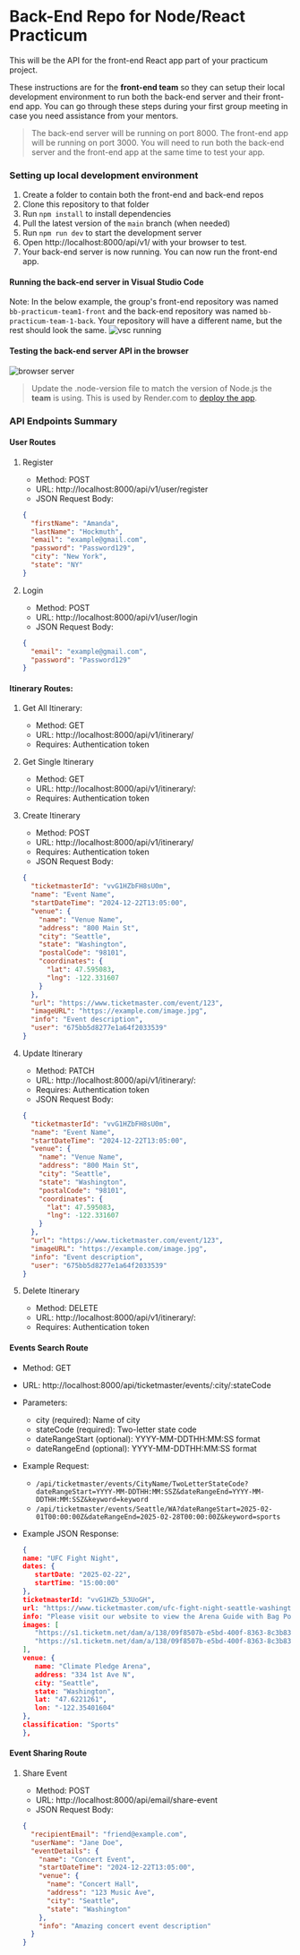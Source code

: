 # Back-End Repo for Node/React Practicum

This will be the API for the front-end React app part of your practicum project.

These instructions are for the **front-end team** so they can setup their local development environment to run
both the back-end server and their front-end app. You can go through these steps during your first group meeting
in case you need assistance from your mentors.

> The back-end server will be running on port 8000. The front-end app will be running on port 3000. You will need to run both the back-end server and the front-end app at the same time to test your app.

### Setting up local development environment

1. Create a folder to contain both the front-end and back-end repos
2. Clone this repository to that folder
3. Run `npm install` to install dependencies
4. Pull the latest version of the `main` branch (when needed)
5. Run `npm run dev` to start the development server
6. Open http://localhost:8000/api/v1/ with your browser to test.
7. Your back-end server is now running. You can now run the front-end app.

#### Running the back-end server in Visual Studio Code

Note: In the below example, the group's front-end repository was named `bb-practicum-team1-front` and the back-end repository was named `bb-practicum-team-1-back`. Your repository will have a different name, but the rest should look the same.
![vsc running](images/back-end-running-vsc.png)

#### Testing the back-end server API in the browser

![browser server](images/back-end-running-browser.png)

> Update the .node-version file to match the version of Node.js the **team** is using. This is used by Render.com to [deploy the app](https://render.com/docs/node-version).

### API Endpoints Summary

#### User Routes

1. Register

   - Method: POST
   - URL: http://localhost:8000/api/v1/user/register
   - JSON Request Body:

   ```json
   {
     "firstName": "Amanda",
     "lastName": "Hockmuth",
     "email": "example@gmail.com",
     "password": "Password129",
     "city": "New York",
     "state": "NY"
   }
   ```

2. Login

   - Method: POST
   - URL: http://localhost:8000/api/v1/user/login
   - JSON Request Body:

   ```json
   {
     "email": "example@gmail.com",
     "password": "Password129"
   }
   ```

#### Itinerary Routes:

1. Get All Itinerary:
   - Method: GET
   - URL: http://localhost:8000/api/v1/itinerary/
   - Requires: Authentication token
2. Get Single Itinerary
   - Method: GET
   - URL: http://localhost:8000/api/v1/itinerary/:<id>
   - Requires: Authentication token
3. Create Itinerary

   - Method: POST
   - URL: http://localhost:8000/api/v1/itinerary/
   - Requires: Authentication token
   - JSON Request Body:

   ```json
   {
     "ticketmasterId": "vvG1HZbFH8sU0m",
     "name": "Event Name",
     "startDateTime": "2024-12-22T13:05:00",
     "venue": {
       "name": "Venue Name",
       "address": "800 Main St",
       "city": "Seattle",
       "state": "Washington",
       "postalCode": "98101",
       "coordinates": {
         "lat": 47.595083,
         "lng": -122.331607
       }
     },
     "url": "https://www.ticketmaster.com/event/123",
     "imageURL": "https://example.com/image.jpg",
     "info": "Event description",
     "user": "675bb5d8277e1a64f2033539"
   }
   ```

4. Update Itinerary

   - Method: PATCH
   - URL: http://localhost:8000/api/v1/itinerary/:<id>
   - Requires: Authentication token
   - JSON Request Body:

   ```json
   {
     "ticketmasterId": "vvG1HZbFH8sU0m",
     "name": "Event Name",
     "startDateTime": "2024-12-22T13:05:00",
     "venue": {
       "name": "Venue Name",
       "address": "800 Main St",
       "city": "Seattle",
       "state": "Washington",
       "postalCode": "98101",
       "coordinates": {
         "lat": 47.595083,
         "lng": -122.331607
       }
     },
     "url": "https://www.ticketmaster.com/event/123",
     "imageURL": "https://example.com/image.jpg",
     "info": "Event description",
     "user": "675bb5d8277e1a64f2033539"
   }
   ```

5. Delete Itinerary
   - Method: DELETE
   - URL: http://localhost:8000/api/v1/itinerary/:<id>
   - Requires: Authentication token

#### Events Search Route

- Method: GET
- URL: http://localhost:8000/api/ticketmaster/events/:city/:stateCode

- Parameters:

  - city (required): Name of city
  - stateCode (required): Two-letter state code
  - dateRangeStart (optional): YYYY-MM-DDTHH:MM:SS format
  - dateRangeEnd (optional): YYYY-MM-DDTHH:MM:SS format

- Example Request:

  - `/api/ticketmaster/events/CityName/TwoLetterStateCode?dateRangeStart=YYYY-MM-DDTHH:MM:SSZ&dateRangeEnd=YYYY-MM-DDTHH:MM:SSZ&keyword=keyword`
  - `/api/ticketmaster/events/Seattle/WA?dateRangeStart=2025-02-01T00:00:00Z&dateRangeEnd=2025-02-28T00:00:00Z&keyword=sports`

- Example JSON Response:
  ```json
  {
  name: "UFC Fight Night",
  dates: {
     startDate: "2025-02-22",
     startTime: "15:00:00"
  },
  ticketmasterId: "vvG1HZb_53UoGH",
  url: "https://www.ticketmaster.com/ufc-fight-night-seattle-washington-02-22-2025/event/0F006192D2D9133C",
  info: "Please visit our website to view the Arena Guide with Bag Policy and Prohibited Items list.",
  images: [
     "https://s1.ticketm.net/dam/a/138/09f8507b-e5bd-400f-8363-8c3b83e82138_RECOMENDATION_16_9.jpg",
     "https://s1.ticketm.net/dam/a/138/09f8507b-e5bd-400f-8363-8c3b83e82138_SOURCE"
  ],
  venue: {
     name: "Climate Pledge Arena",
     address: "334 1st Ave N",
     city: "Seattle",
     state: "Washington",
     lat: "47.6221261",
     lon: "-122.35401604"
  },
  classification: "Sports"
  },
  ```

#### Event Sharing Route

1. Share Event

   - Method: POST
   - URL: http://localhost:8000/api/email/share-event
   - JSON Request Body:

   ```json
   {
     "recipientEmail": "friend@example.com",
     "userName": "Jane Doe",
     "eventDetails": {
       "name": "Concert Event",
       "startDateTime": "2024-12-22T13:05:00",
       "venue": {
         "name": "Concert Hall",
         "address": "123 Music Ave",
         "city": "Seattle",
         "state": "Washington"
       },
       "info": "Amazing concert event description"
     }
   }
   ```
